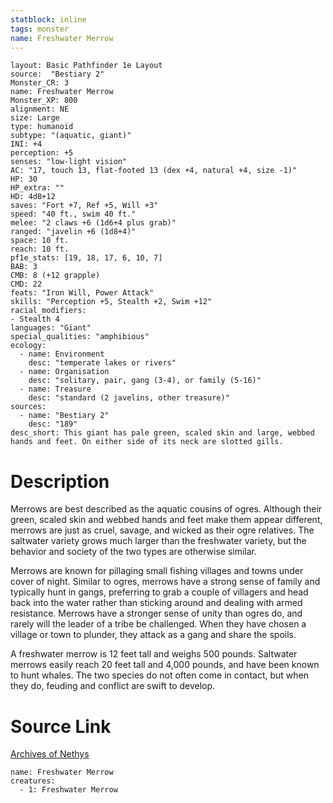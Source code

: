 ```yaml
---
statblock: inline
tags: monster
name: Freshwater Merrow
---
```

```statblock
layout: Basic Pathfinder 1e Layout
source:  "Bestiary 2"
Monster_CR: 3
name: Freshwater Merrow
Monster_XP: 800
alignment: NE
size: Large
type: humanoid
subtype: "(aquatic, giant)"
INI: +4
perception: +5
senses: "low-light vision"
AC: "17, touch 13, flat-footed 13 (dex +4, natural +4, size -1)"
HP: 30
HP_extra: ""
HD: 4d8+12
saves: "Fort +7, Ref +5, Will +3"
speed: "40 ft., swim 40 ft."
melee: "2 claws +6 (1d6+4 plus grab)"
ranged: "javelin +6 (1d8+4)"
space: 10 ft.
reach: 10 ft.
pf1e_stats: [19, 18, 17, 6, 10, 7]
BAB: 3
CMB: 8 (+12 grapple)
CMD: 22
feats: "Iron Will, Power Attack"
skills: "Perception +5, Stealth +2, Swim +12"
racial_modifiers:
- Stealth 4
languages: "Giant"
special_qualities: "amphibious"
ecology:
  - name: Environment
    desc: "temperate lakes or rivers"
  - name: Organisation
    desc: "solitary, pair, gang (3-4), or family (5-16)"
  - name: Treasure
    desc: "standard (2 javelins, other treasure)"
sources:
  - name: "Bestiary 2"
    desc: "189"
desc_short: This giant has pale green, scaled skin and large, webbed hands and feet. On either side of its neck are slotted gills.
```
# Description
Merrows are best described as the aquatic cousins of ogres. Although their green, scaled skin and webbed hands and feet make them appear different, merrows are just as cruel, savage, and wicked as their ogre relatives. The saltwater variety grows much larger than the freshwater variety, but the behavior and society of the two types are otherwise similar.

Merrows are known for pillaging small fishing villages and towns under cover of night. Similar to ogres, merrows have a strong sense of family and typically hunt in gangs, preferring to grab a couple of villagers and head back into the water rather than sticking around and dealing with armed resistance. Merrows have a stronger sense of unity than ogres do, and rarely will the leader of a tribe be challenged. When they have chosen a village or town to plunder, they attack as a gang and share the spoils.

A freshwater merrow is 12 feet tall and weighs 500 pounds. Saltwater merrows easily reach 20 feet tall and 4,000 pounds, and have been known to hunt whales. The two species do not often come in contact, but when they do, feuding and conflict are swift to develop.
# Source Link
[Archives of Nethys](https://aonprd.com/MonsterDisplay.aspx?ItemName=Freshwater%20Merrow)
```encounter-table
name: Freshwater Merrow
creatures:
  - 1: Freshwater Merrow
```
